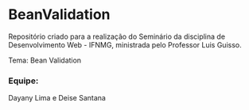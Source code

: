 # BeanValidation
Repositório criado para a realização do Seminário da disciplina de 
Desenvolvimento Web - IFNMG, ministrada pelo Professor Luis Guisso.

Tema: Bean Validation

### Equipe: 
Dayany Lima e Deise Santana
